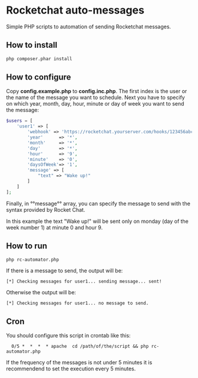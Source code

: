 # Rocketchat auto-messages
Simple PHP scripts to automation of sending Rocketchat messages.

## How to install
```bash
php composer.phar install
```

## How to configure
Copy **config.example.php** to **config.inc.php**. The first index is the user or the name of the message you want to schedule. Next you have to specify on which year, month, day, hour, minute or day of week you want to send the message:

```php
$users = [
    'user1' => [
        'webhook' => 'https://rocketchat.yourserver.com/hooks/123456abcdef',
        'year'      => '*',
        'month'     => '*',
        'day'       => '*',
        'hour'      => '9',
        'minute'    => '0',
        'daysOfWeek'=> '1',
        'message' => [
            "text" => "Wake up!"
        ]
    ]
];
```

Finally, in °°message°° array, you can specify the message to send with the syntax provided by Rocket Chat.

In this example the text "Wake up!" will be sent only on monday (day of the week number 1) at minute 0 and hour 9.

## How to run
```bash
php rc-automator.php
```

If there is a message to send, the output will be:
```
[*] Checking messages for user1... sending message... sent!
```

Otherwise the output will be:
```
[*] Checking messages for user1... no message to send.
``` 


## Cron
You should configure this script in crontab like this:

```
  0/5 *  *  *  * apache  cd /path/of/the/script && php rc-automator.php
```

If the frequency of the messages is not under 5 minutes it is recommendend to set the execution every 5 minutes.

